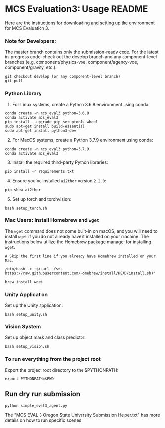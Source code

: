 # MCS Evaluation3: Usage README

Here are the instructions for downloading and setting up the environment for MCS Evaluation 3.

### Note for Developers:
The master branch contains only the submission-ready code. For the latest in-progress code, check out the develop branch and any component-level branches (e.g. component/physics-voe, component/agency-voe, component/gravity, etc.).

```
git checkout develop (or any component-level branch)
git pull
```

### Python Library

1. For Linux systems, create a Python 3.6.8 environment using conda:

```
conda create -n mcs_eval3 python=3.6.8
conda activate mcs_eval3
pip install --upgrade pip setuptools wheel
sudo apt-get install build-essential
sudo apt-get install python3-dev
```

2. For MacOS systems, create a Python 3.7.9 environment using conda:

```
conda create -n mcs_eval3 python=3.7.9
conda activate mcs_eval3
```

3. Install the required third-party Python libraries:

```
pip install -r requirements.txt
```

4. Ensure you've installed `ai2thor` version `2.2.0`:

```
pip show ai2thor
```

5. Set up torch and torchvision:

```
bash setup_torch.sh
```

### Mac Users: Install Homebrew and `wget`

The `wget` command does not come built-in on macOS, and you will need to install `wget` if you do not already have it installed on your machine. The instructions below utilize the Homebrew package manager for installing `wget`.

```
# Skip the first line if you already have Homebrew installed on your Mac.

/bin/bash -c "$(curl -fsSL https://raw.githubusercontent.com/Homebrew/install/HEAD/install.sh)"

brew install wget
```

### Unity Application

Set up the Unity application:

```
bash setup_unity.sh
```

### Vision System

Set up object mask and class predictor:

```
bash setup_vision.sh
```

### To run everything from the project root

Export the project root directory to the $PYTHONPATH:

```
export PYTHONPATH=$PWD
```

## Run dry run submission

```
python simple_eval3_agent.py
```

The "MCS EVAL 3 Oregon State University Submission Helper.txt" has more details on how to run specific scenes
